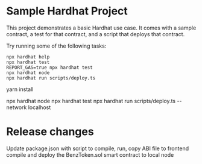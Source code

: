 # Sample Hardhat Project

This project demonstrates a basic Hardhat use case. It comes with a sample contract, a test for that contract, and a script that deploys that contract.

Try running some of the following tasks:

```shell
npx hardhat help
npx hardhat test
REPORT_GAS=true npx hardhat test
npx hardhat node
npx hardhat run scripts/deploy.ts
```


yarn install 

npx hardhat node
npx hardhat test 
npx hardhat run scripts/deploy.ts --network localhost


# Release changes 
Update package.json with script to compile, run, copy ABI file to frontend 
compile and deploy the BenzToken.sol smart contract to local node



